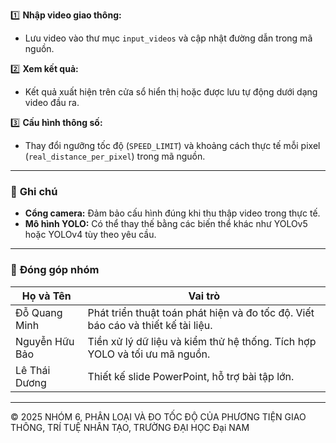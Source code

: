 1️⃣ **Nhập video giao thông:**  
- Lưu video vào thư mục `input_videos` và cập nhật đường dẫn trong mã nguồn.

2️⃣ **Xem kết quả:**  
- Kết quả xuất hiện trên cửa sổ hiển thị hoặc được lưu tự động dưới dạng video đầu ra.

3️⃣ **Cấu hình thông số:**  
- Thay đổi ngưỡng tốc độ (`SPEED_LIMIT`) và khoảng cách thực tế mỗi pixel (`real_distance_per_pixel`) trong mã nguồn.

---

### 🔧 **Ghi chú**
- **Cổng camera:** Đảm bảo cấu hình đúng khi thu thập video trong thực tế.  
- **Mô hình YOLO:** Có thể thay thế bằng các biến thể khác như YOLOv5 hoặc YOLOv4 tùy theo yêu cầu.  

---

### 🤝 **Đóng góp nhóm**  
| Họ và Tên         | Vai trò                                                                         |  
|-------------------|---------------------------------------------------------------------------------|  
| Đỗ Quang Minh     | Phát triển thuật toán phát hiện và đo tốc độ. Viết báo cáo và thiết kế tài liệu.|  
| Nguyễn Hữu Bảo    | Tiền xử lý dữ liệu và kiểm thử hệ thống. Tích hợp YOLO và tối ưu mã nguồn.      |  
| Lê Thái Dương     |  Thiết kế slide PowerPoint, hỗ trợ bài tập lớn.                                 |  

---

© 2025 NHÓM 6, PHÂN LOẠI VÀ ĐO TỐC ĐỘ CỦA PHƯƠNG TIỆN GIAO THÔNG, TRÍ TUỆ NHÂN TẠO, TRƯỜNG ĐẠI HỌC Đại NAM

